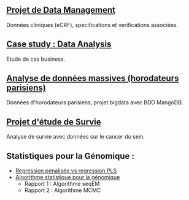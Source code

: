 

## [Projet de Data Management](https://github.com/bnaila/portfolio/tree/main/Projet%20de%20data%20management)
Données cliniques (eCRF), specifications et verifications associées.

## [Case study : Data Analysis](https://github.com/bnaila/portfolio/tree/main/Case%20study%20:%20Data%20Analysis)
Etude de cas business.

## [Analyse de données massives (horodateurs parisiens)](https://github.com/bnaila/portfolio/tree/main/Analyse%20de%20donn%C3%A9es%20massives%20:%20horodateurs)
Données d'horodateurs parisiens, projet bigdata avec BDD MangoDB.

## [Projet d'étude de Survie](https://github.com/bnaila/portfolio/tree/main/Projet%20d'%C3%A9tude%20de%20Survie)
Analyse de survie avec données sur le cancer du sein.

## Statistiques pour la Génomique :
- [Regression penalisée vs regression PLS](https://github.com/bnaila/portfolio/tree/main/Projet%20statistique%20pour%20la%20g%C3%A9nomique)
- [Algorithme statistique pour la génomique](https://github.com/bnaila/portfolio/tree/main/Rapports%20Algo%20stats%20(g%C3%A9nomique))
  - Rapport 1 : Algorithme seqEM
  - Rapport 2 : Algorithme MCMC
